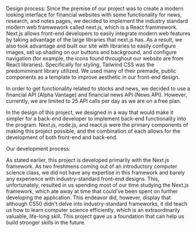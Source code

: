 Design process:
Since the premise of our project was to create a modern looking interface for financial websites with some functionality for news, research, and notes pages, we decided to implement the industry standard modern web framwework called next.js, which is a React frammework. Next.js allows front-end developers to easily integrate modern web features by taking advantage of the large libraries that next.js has. As a result, we also took advantage and built our site with libraries to easily configure images, set up shading on our buttons and background, and configure navigation (for example, the icons found throughout our website are from React libraries). Specifically for styling, Tailwind CSS was the predomiminant library utilized. We used many of their premade, public components as a template to improve aesthetic in our front-end design.

In order to get functionality related to stocks and news, we decided to use a financial API (Alpha Vantage) and financial news API (News API). However, currently, we are limited to 25 API calls per day as we are on a free plan.

In the design of this project, we designed in a way that would make it simpler for a back-end developer to implement back-end functionality into the program. Next.js, node.js, and react.js were the primary components of making this project possible, and the combination of each allows for the development of both front-end and back-end.


Our development process:

As stated earlier, this project is developed primarily with the Next.js framework. As two freshmens coming out of an introductory computer science class, we did not have any expertise in this framework and barely any experience with industry-standard front-end designs. This, unfortunately, resulted in us spending most of our time studying the Next.js framework, which ate away at time that could've been spent on further developing the application. This endeavor did, however, display that although CS50 didn't delve into industry-standard frameworks, it did teach us how to learn computer science efficiently, which is an extraordinarily valuable, life-long skill. This project gave us a foundation that can help us build stronger skills in the future.

